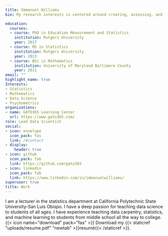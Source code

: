 ```yaml
---
title: Immanuel Williams
bio: My research interests is centered around creating, assessing, and evaluating students learning experiences in statistics, mathematics, computer science and data science.

education:
  courses:
  - course: PhD in Education Measurement and Statistics
    institution: Rutgers University
    year: 2017
  - course: MS in Statistics
    institution: Rutgers University
    year: 2013
  - course: BSc in Mathematics 
    institution: University of Maryland Baltimore County
    year: 2011
email: ""
highlight_name: true
Interests:
- Statistics
- Mathematics
- Data Science
- Psychometrics
organizations:
- name: GATO365 Learning Center
  url: https://www.gato365.com/
role: Lead Data Scientist 
social:
- icon: envelope
  icon_pack: fas
  link: /#contact
- display:
    header: true
- icon: github
  icon_pack: fab
  link: https://github.com/gato365
- icon: linkedin
  icon_pack: fab
  link: https://www.linkedin.com/in/immanuelwilliams/
superuser: true
title: Work
---
```


I am a lecturer in the statistics department at California Polytechnic State University-San Luis Obispo. I have a deep passion for teaching data science to students of all ages. I have experience teaching data carpentry, statistics, and machine learning to students from middle school all the way to college.
{{< icon name="download" pack="fas" >}} Download my {{< staticref "uploads/resume.pdf" "newtab" >}}resumé{{< /staticref >}}.
